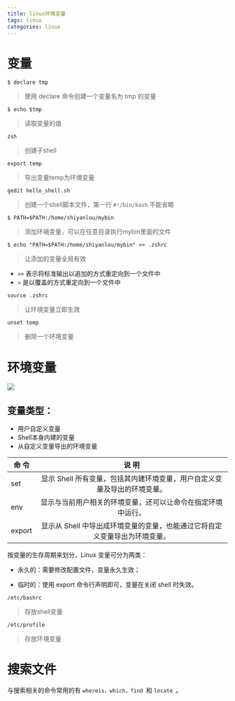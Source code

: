 ```yaml
---
title: linux环境变量
tags: linux
categories: linux
---
```


# 变量

```
$ declare tmp
```

> 使用 declare 命令创建一个变量名为 tmp 的变量

```
$ echo $tmp
```

> 读取变量的值

```
zsh
```

> 创建子shell

```
export temp
```

> 导出变量temp为环境变量

```
gedit hello_shell.sh
```

> 创建一个shell脚本文件，第一行  `#!/bin/bash` 不能省略

```
$ PATH=$PATH:/home/shiyanlou/mybin
```

> 添加环境变量，可以在任意目录执行mybin里面的文件

```
$ echo "PATH=$PATH:/home/shiyanlou/mybin" >> .zshrc
```

> 让添加的变量全局有效
 - `>>` 表示将标准输出以追加的方式重定向到一个文件中
 - `>` 是以覆盖的方式重定向到一个文件中

```
source .zshrc
```

> 让环境变量立即生效

```
unset temp
```

> 删除一个环境变量

# 环境变量
![](https://doc.shiyanlou.com/linux_base/5-2.png/wm)

## 变量类型：
- 用户自定义变量
- Shell本身内建的变量
- 从自定义变量导出的环境变量

|命 令    |说 明                                                                 |
|--------|:--------------------------------------------------------------------:|
|set     |显示 Shell 所有变量，包括其内建环境变量，用户自定义变量及导出的环境变量。   |
|env 	 |显示与当前用户相关的环境变量，还可以让命令在指定环境中运行。                |
|export  |显示从 Shell 中导出成环境变量的变量，也能通过它将自定义变量导出为环境变量。  |




按变量的生存周期来划分，Linux 变量可分为两类：

- 永久的：需要修改配置文件，变量永久生效；

- 临时的：使用 export 命令行声明即可，变量在关闭 shell 时失效。

```
/etc/bashrc
```

> 存放shell变量

```
/etc/profile
```

> 存放环境变量

# 搜索文件
与搜索相关的命令常用的有 `whereis，which，find `和 `locate `。




